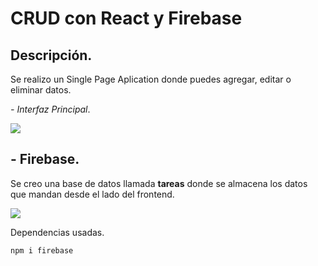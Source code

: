 # **CRUD con React y Firebase**


## Descripción.
Se realizo un Single Page Aplication donde puedes agregar, editar o eliminar datos.

*- Interfaz Principal*.

![](https://media.giphy.com/media/Q9LLZ8To4THbvYmS5K/giphy.gif)

## - Firebase.

 Se creo una base de datos llamada **tareas** donde se almacena los datos que mandan desde el lado del frontend.

![](https://firebasestorage.googleapis.com/v0/b/crud-react-2794c.appspot.com/o/firebase_CRUD_react.png?alt=media&token=46965815-3ff8-479f-8229-0363892b049f)

Dependencias usadas.

    npm i firebase

